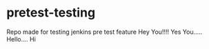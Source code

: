 # pretest-testing
Repo made for testing jenkins pre test feature Hey You!!!! Yes You.....
Hello.... Hi
